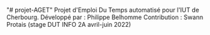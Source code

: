 "# projet-AGET" 
Projet d'Emploi Du Temps automatisé pour l'IUT de Cherbourg.
Développé par : Philippe Belhomme
Contribution : Swann Protais (stage DUT INFO 2A avril-juin 2022)
